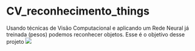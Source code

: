 # CV_reconhecimento_things
 Usando técnicas de Visão Computacional e aplicando um Rede Neural já treinada (pesos) podemos reconhecer objetos. Esse é o objetivo desse projeto
![](https://github.com/angeloBuso/CV_reconhecimento_things/blob/main/Untitled_-Nov-4_-2021-7_47-PM.gif?raw=true)
